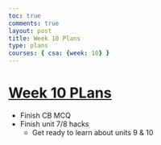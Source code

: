 ```yaml
---
toc: true
comments: true
layout: post
title: Week 10 Plans
type: plans
courses: { csa: {week: 10} }
---
```


# [Week 10 PLans](https://rohinsood.github.io/csa//2023/09/04/Week-3-Plans.html)
- Finish CB MCQ
- Finish unit 7/8 hacks
  - Get ready to learn about units 9 & 10